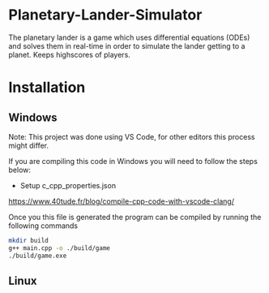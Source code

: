 # Planetary-Lander-Simulator
The planetary lander is a game which uses differential equations (ODEs) and solves them in real-time in order to simulate the lander getting to a planet. Keeps highscores of players.


# Installation

## Windows
Note: This project was done using VS Code, for other editors this process might differ.

If you are compiling this code in Windows you will need to follow the steps below:

+ Setup c_cpp_properties.json

https://www.40tude.fr/blog/compile-cpp-code-with-vscode-clang/

Once you this file is generated the program can be compiled by running the following commands

```bash
mkdir build
g++ main.cpp -o ./build/game
./build/game.exe
```

## Linux
